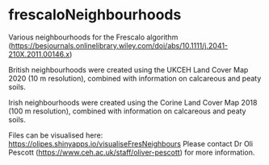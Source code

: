 # frescaloNeighbourhoods
Various neighbourhoods for the Frescalo algorithm (https://besjournals.onlinelibrary.wiley.com/doi/abs/10.1111/j.2041-210X.2011.00146.x)

British neighbourhoods were created using the UKCEH Land Cover Map 2020 (10 m resolution), combined with information on calcareous and peaty
soils.

Irish neighbourhoods were created using the Corine Land Cover Map 2018 (100 m resolution), combined with information on calcareous and peaty
soils.

Files can be visualised here: https://olipes.shinyapps.io/visualiseFresNeighbours
Please contact Dr Oli Pescott (https://www.ceh.ac.uk/staff/oliver-pescott) for more information.
